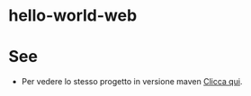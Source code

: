 # hello-world-web

# See
* Per vedere lo stesso progetto in versione maven [Clicca qui](https://github.com/sandrus88/hello-world-web-maven).
